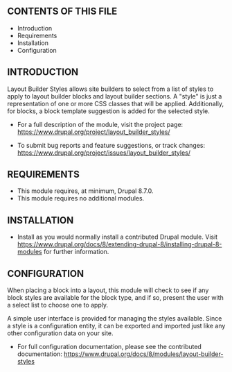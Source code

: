 CONTENTS OF THIS FILE
---------------------

 * Introduction
 * Requirements
 * Installation
 * Configuration

INTRODUCTION
------------

Layout Builder Styles allows site builders to select from a list of styles to
apply to layout builder blocks and layout builder sections. A "style" is just
a representation of one or more CSS classes that will be applied. Additionally,
for blocks, a block template suggestion is added for the selected style.

 * For a full description of the module, visit the project page:
   https://www.drupal.org/project/layout_builder_styles/

 * To submit bug reports and feature suggestions, or track changes:
   https://www.drupal.org/project/issues/layout_builder_styles/


REQUIREMENTS
------------

* This module requires, at minimum, Drupal 8.7.0.
* This module requires no additional modules.


INSTALLATION
------------

 * Install as you would normally install a contributed Drupal module. Visit
   https://www.drupal.org/docs/8/extending-drupal-8/installing-drupal-8-modules
   for further information.

CONFIGURATION
-------------

When placing a block into a layout, this module will check to see if any block
styles are available for the block type, and if so, present the user with a
select list to choose one to apply.

A simple user interface is provided for managing the styles available. Since a
style is a configuration entity, it can be exported and imported just like any
other configuration data on your site.

 * For full configuration documentation, please see the contributed
   documentation: https://www.drupal.org/docs/8/modules/layout-builder-styles
